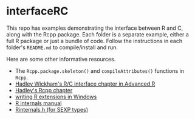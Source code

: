 # interfaceRC
This repo has examples demonstrating the interface between R and C, along with the Rcpp package. Each folder is a separate example, either a full R package or just a bundle of code. Follow the instructions in each folder's `README.md` to compile/install and run.

Here are some other informative resources.

- The `Rcpp.package.skeleton()` and `compileAttributes()` functions in `Rcpp`.
- [Hadley Wickham's R/C interface chapter in Advanced R](http://adv-r.had.co.nz/C-interface.html)
- [Hadley's Rcpp chapter](http://adv-r.had.co.nz/Rcpp.html)
- [writing R extensions in Windows](http://www.math.kit.edu/stoch/~lindner/media/.c.call%20extensions.pdf)
- [R internals manual](cran.r-project.org/doc/manuals/R-ints.html)
- [Rinternals.h (for SEXP types)](https://svn.r-project.org/R/trunk/src/include/Rinternals.h)
